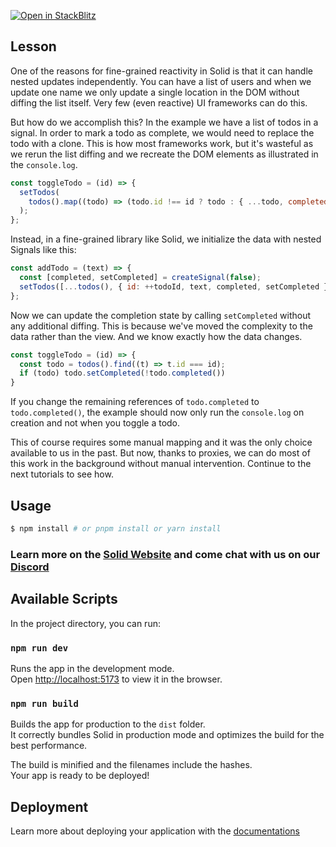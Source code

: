 [![Open in StackBlitz](https://developer.stackblitz.com/img/open_in_stackblitz.svg)](https://stackblitz.com/github/edivados/solid-tutorials/tree/main/tutorials/stores_nested_reactivity?file=src/main.jsx)

## Lesson

One of the reasons for fine-grained reactivity in Solid is that it can handle nested updates independently. You can have a list of users and when we update one name we only update a single location in the DOM without diffing the list itself. Very few (even reactive) UI frameworks can do this.

But how do we accomplish this? In the example we have a list of todos in a signal. In order to mark a todo as complete, we would need to replace the todo with a clone. This is how most frameworks work, but it's wasteful as we rerun the list diffing and we recreate the DOM elements as illustrated in the `console.log`.

```js
const toggleTodo = (id) => {
  setTodos(
    todos().map((todo) => (todo.id !== id ? todo : { ...todo, completed: !todo.completed })),
  );
};
```

Instead, in a fine-grained library like Solid, we initialize the data with nested Signals like this:

```js
const addTodo = (text) => {
  const [completed, setCompleted] = createSignal(false);
  setTodos([...todos(), { id: ++todoId, text, completed, setCompleted }]);
};
```

Now we can update the completion state by calling `setCompleted` without any additional diffing. This is because we've moved the complexity to the data rather than the view. And we know exactly how the data changes.

```js
const toggleTodo = (id) => {
  const todo = todos().find((t) => t.id === id);
  if (todo) todo.setCompleted(!todo.completed())
}
```
If you change the remaining references of `todo.completed` to `todo.completed()`, the example should now only run the `console.log` on creation and not when you toggle a todo.

This of course requires some manual mapping and it was the only choice available to us in the past. But now, thanks to proxies, we can do most of this work in the background without manual intervention. Continue to the next tutorials to see how.


## Usage

```bash
$ npm install # or pnpm install or yarn install
```

### Learn more on the [Solid Website](https://solidjs.com) and come chat with us on our [Discord](https://discord.com/invite/solidjs)

## Available Scripts

In the project directory, you can run:

### `npm run dev`

Runs the app in the development mode.<br>
Open [http://localhost:5173](http://localhost:5173) to view it in the browser.

### `npm run build`

Builds the app for production to the `dist` folder.<br>
It correctly bundles Solid in production mode and optimizes the build for the best performance.

The build is minified and the filenames include the hashes.<br>
Your app is ready to be deployed!

## Deployment

Learn more about deploying your application with the [documentations](https://vitejs.dev/guide/static-deploy.html)
